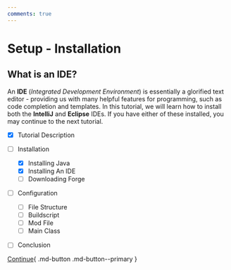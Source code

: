```yaml
---
comments: true
---
```


# Setup - Installation
## What is an IDE?
An **IDE** (*Integrated Development Environment*) is essentially a glorified text editor - providing us with many helpful features for programming, such as code completion and templates.
In this tutorial, we will learn how to install both the **IntelliJ** and **Eclipse** IDEs. If you have either of these installed, you may continue to the next tutorial.

- [x] Tutorial Description
- [ ] Installation
    * [x] Installing Java
    * [x] Installing An IDE
    * [ ] Downloading Forge
- [ ] Configuration
    * [ ] File Structure
    * [ ] Buildscript
    * [ ] Mod File
    * [ ] Main Class
- [ ] Conclusion


[Continue](/wiki/1.19.x/setup/installation/forge){ .md-button .md-button--primary }